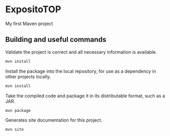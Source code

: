 # ExpositoTOP

My first Maven project


## Building and useful commands

Validate the project is correct and all necessary information is available.
```bash
mvn install
```

Install the package into the local repository, for use as a dependency in other projects locally.
```bash
mvn install
```

Take the compiled code and package it in its distributable format, such as a JAR.
```bash
mvn package
```

Generates site documentation for this project.
```bash
mvn site 
```
